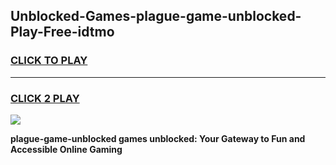 
## Unblocked-Games-plague-game-unblocked-Play-Free-idtmo
<h3>
<a href="https://premium76.site?title=plague-game-unblocked&ref=17A">CLICK TO PLAY</a></h3>
<hr>

<h3>
<a href="https://premium76.site?title=plague-game-unblocked&ref=17A">CLICK 2 PLAY</a>
  
</h3>

<a href="https://premium76.site?title=plague-game-unblocked&ref=17A"><img src="https://clearcache.store/games.png"></a>


**plague-game-unblocked games unblocked: Your Gateway to Fun and Accessible Online Gaming**
